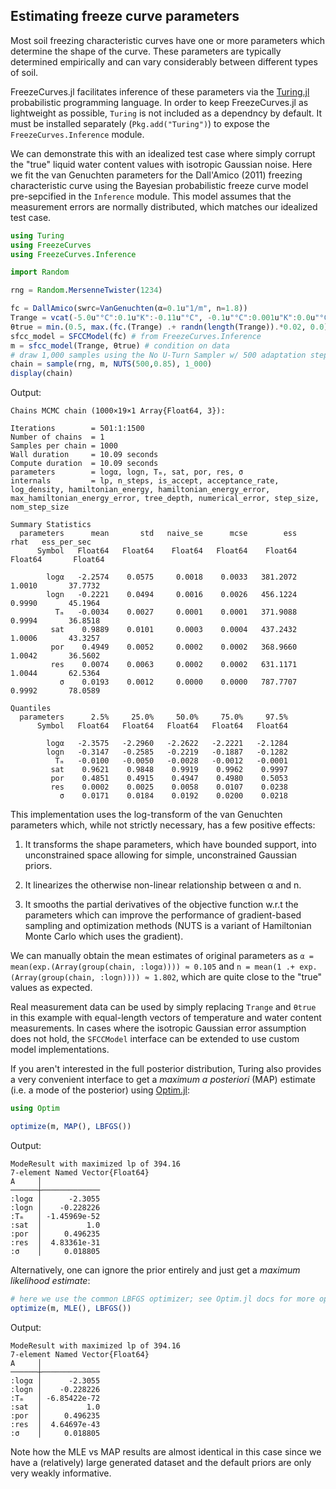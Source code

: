## Estimating freeze curve parameters

Most soil freezing characteristic curves have one or more parameters which determine the shape of the curve. These parameters are typically determined empirically and can vary considerably between different types of soil.

FreezeCurves.jl facilitates inference of these parameters via the [Turing.jl](https://turing.ml) probabilistic programming language. In order to keep FreezeCurves.jl as lightweight as possible, `Turing` is not included as a dependncy by default. It must be installed separately (`Pkg.add("Turing")`) to expose the `FreezeCurves.Inference` module.

We can demonstrate this with an idealized test case where simply corrupt the "true" liquid water content values with isotropic Gaussian noise. Here we fit the van Genuchten parameters for the Dall'Amico (2011) freezing characteristic curve using the Bayesian probabilistic freeze curve model pre-sepcified in the `Inference` module. This model assumes that the measurement errors are normally distributed, which matches our idealized test case.

```julia
using Turing
using FreezeCurves
using FreezeCurves.Inference

import Random

rng = Random.MersenneTwister(1234)

fc = DallAmico(swrc=VanGenuchten(α=0.1u"1/m", n=1.8))
Trange = vcat(-5.0u"°C":0.1u"K":-0.11u"°C", -0.1u"°C":0.001u"K":0.0u"°C")
θtrue = min.(0.5, max.(fc.(Trange) .+ randn(length(Trange)).*0.02, 0.0))
sfcc_model = SFCCModel(fc) # from FreezeCurves.Inference
m = sfcc_model(Trange, θtrue) # condition on data
# draw 1,000 samples using the No U-Turn Sampler w/ 500 adaptation steps and 85% target acceptance rate; gradients are computed automatically by Turing using forward-mode automatic differentiation (ForwardDiff.jl).
chain = sample(rng, m, NUTS(500,0.85), 1_000)
display(chain)
```
Output:
```
Chains MCMC chain (1000×19×1 Array{Float64, 3}):

Iterations        = 501:1:1500
Number of chains  = 1
Samples per chain = 1000
Wall duration     = 10.09 seconds
Compute duration  = 10.09 seconds
parameters        = logα, logn, Tₘ, sat, por, res, σ
internals         = lp, n_steps, is_accept, acceptance_rate, log_density, hamiltonian_energy, hamiltonian_energy_error, max_hamiltonian_energy_error, tree_depth, numerical_error, step_size, nom_step_size

Summary Statistics
  parameters      mean       std   naive_se      mcse        ess      rhat   ess_per_sec 
      Symbol   Float64   Float64    Float64   Float64    Float64   Float64       Float64 

        logα   -2.2574    0.0575     0.0018    0.0033   381.2072    1.0010       37.7732
        logn   -0.2221    0.0494     0.0016    0.0026   456.1224    0.9990       45.1964
          Tₘ   -0.0034    0.0027     0.0001    0.0001   371.9088    0.9994       36.8518
         sat    0.9889    0.0101     0.0003    0.0004   437.2432    1.0006       43.3257
         por    0.4949    0.0052     0.0002    0.0002   368.9660    1.0042       36.5602
         res    0.0074    0.0063     0.0002    0.0002   631.1171    1.0044       62.5364
           σ    0.0193    0.0012     0.0000    0.0000   787.7707    0.9992       78.0589

Quantiles
  parameters      2.5%     25.0%     50.0%     75.0%     97.5% 
      Symbol   Float64   Float64   Float64   Float64   Float64 

        logα   -2.3575   -2.2960   -2.2622   -2.2221   -2.1284
        logn   -0.3147   -0.2585   -0.2219   -0.1887   -0.1282
          Tₘ   -0.0100   -0.0050   -0.0028   -0.0012   -0.0001
         sat    0.9621    0.9848    0.9919    0.9962    0.9997
         por    0.4851    0.4915    0.4947    0.4980    0.5053
         res    0.0002    0.0025    0.0058    0.0107    0.0238
           σ    0.0171    0.0184    0.0192    0.0200    0.0218
```

This implementation uses the log-transform of the van Genuchten parameters which, while not strictly necessary, has a few positive effects:

1) It transforms the shape parameters, which have bounded support, into unconstrained space allowing for simple, unconstrained Gaussian priors.

2) It linearizes the otherwise non-linear relationship between α and n.

3) It smooths the partial derivatives of the objective function w.r.t the parameters which can improve the performance of gradient-based sampling and optimization methods (NUTS is a variant of Hamiltonian Monte Carlo which uses the gradient).

We can manually obtain the mean estimates of original parameters as `α = mean(exp.(Array(group(chain, :logα)))) ≈ 0.105` and `n = mean(1 .+ exp.(Array(group(chain, :logn)))) ≈ 1.802`, which are quite close to the "true" values as expected.

Real measurement data can be used by simply replacing `Trange` and `θtrue` in this example with equal-length vectors of temperature and water content measurements. In cases where the isotropic Gaussian error assumption does not hold, the `SFCCModel` interface can be extended to use custom model implementations.

If you aren't interested in the full posterior distribution, Turing also provides a very convenient interface to get a *maximum a posteriori* (MAP) estimate (i.e. a mode of the posterior) using [Optim.jl](https://github.com/JuliaNLSolvers/Optim.jl):

```julia
using Optim

optimize(m, MAP(), LBFGS())
```
Output:
```
ModeResult with maximized lp of 394.16
7-element Named Vector{Float64}
A     │ 
──────┼─────────────
:logα │      -2.3055
:logn │    -0.228226
:Tₘ   │ -1.45969e-52
:sat  │          1.0
:por  │     0.496235
:res  │  4.83361e-31
:σ    │     0.018805
```

Alternatively, one can ignore the prior entirely and just get a *maximum likelihood estimate*:

```julia
# here we use the common LBFGS optimizer; see Optim.jl docs for more options
optimize(m, MLE(), LBFGS())
```
Output:
```
ModeResult with maximized lp of 394.16
7-element Named Vector{Float64}
A     │ 
──────┼─────────────
:logα │      -2.3055
:logn │    -0.228226
:Tₘ   │ -6.85422e-72
:sat  │          1.0
:por  │     0.496235
:res  │  4.64697e-43
:σ    │     0.018805
```

Note how the MLE vs MAP results are almost identical in this case since we have a (relatively) large generated dataset and the default priors are only very weakly informative.
